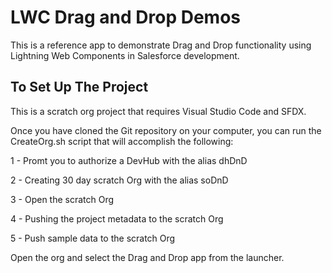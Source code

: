 # LWC Drag and Drop Demos

This is a reference app to demonstrate Drag and Drop functionality using Lightning Web Components in Salesforce development. 

## To Set Up The Project

This is a scratch org project that requires Visual Studio Code and SFDX. 

Once you have cloned the Git repository on your computer, you can run the CreateOrg.sh script that will accomplish the following:

1 - Promt you to authorize a DevHub with the alias dhDnD

2 - Creating 30 day scratch Org with the alias soDnD

3 - Open the scratch Org

4 - Pushing the project metadata to the scratch Org

5 - Push sample data to the scratch Org

Open the org and select the Drag and Drop app from the launcher.
